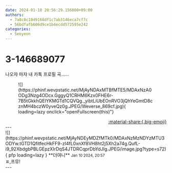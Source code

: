 ```yaml
---
date: 2024-01-10 20:56:29.156000+09:00
authors:
  - 7a8c8c10d9168df1c7ab3146eca7cf7c
  - 56bdfafb606d9ce1b4ecdd572595e242
categories:
  - Seoyeon
---
```


# 3-146689077

<div class="post-container" markdown="1">
<div class="content-container md-sidebar__scrollwrap" markdown="1">

나오쟈 마쟈 내 카톡 프로필 곡......
<figure markdown="1">
![](https://phinf.wevpstatic.net/MjAyNDAxMTBfMTE5/MDAxNzA0ODg3Nzg4ODcx.GggyQ1CRHM6Kzx0FHE6r-7B5tGkkhQEIYKMGTd1CQVQg._yibtLiUbEOnRVO3jQhYeGmtD8cznMH4bczW0yveQz0g.JPEG/Weverse_869cf.jpg){ loading=lazy onclick="openFullscreen(this)"}
</figure>


</div>
</div>

<div style="text-align: right;" markdown="1">
<a href="https://weverse.io/fromis9/fanpost/3-146689077" style="text-align: right;">:material-share:{.big-emoji}</a>
</div>
---

<div class="comments-container md-sidebar__scrollwrap" markdown="1">
<div class="comment" markdown="1">
<div class='id-container' markdown="1">
![](https://phinf.wevpstatic.net/MjAyNDEyMDZfMTk0/MDAxNzMzNDYzMTU3ODYw.tGTD1QfitfecHkFF9-zI4fL0xnXf8VH8ht2j5Xh2a74g.QufL-i9_92XbdgbPBLGEpzXIrDqS4JTDRCqprDbYdJIg.JPEG/image.jpg?type=s72){ pfp loading=lazy }
**<span class="artist">더여니</span>** <small>Jan 10 2024, 20:57</small><br>
</div>
<div class='comment-body' markdown="1">
ㅍ,프뮤!
</div>
</div>
</div>
---
